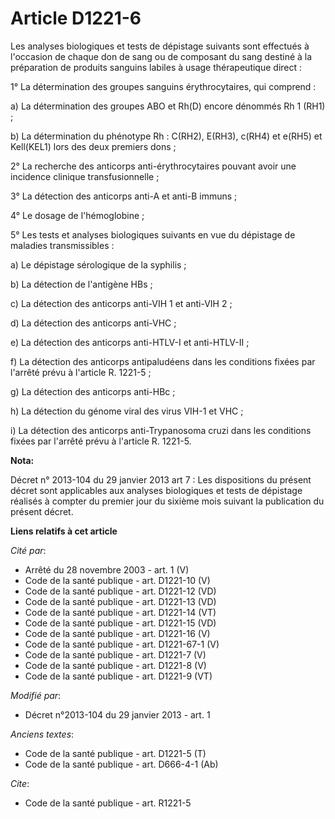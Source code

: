 # Article D1221-6

Les analyses biologiques et tests de dépistage suivants sont effectués à l'occasion de chaque don  de sang ou de composant du
sang destiné à la préparation de produits sanguins labiles à usage thérapeutique direct                        : 

1° La détermination des groupes sanguins érythrocytaires, qui comprend : 

a) La détermination des groupes ABO et Rh(D) encore dénommés Rh 1 (RH1) ;

b) La détermination du phénotype Rh : C(RH2), E(RH3), c(RH4) et e(RH5) et Kell(KEL1) lors des deux premiers dons ;

2° La recherche des anticorps anti-érythrocytaires pouvant avoir une incidence clinique transfusionnelle ; 

3° La détection des anticorps anti-A et anti-B immuns ; 

4° Le dosage de l'hémoglobine ; 

5° Les tests et analyses biologiques suivants en vue du dépistage de maladies transmissibles : 

a) Le dépistage sérologique de la syphilis ; 

b) La détection de l'antigène HBs ; 

c) La détection des anticorps anti-VIH 1 et anti-VIH 2 ; 

d) La détection des anticorps anti-VHC ; 

e) La détection des anticorps anti-HTLV-I et anti-HTLV-II ; 

f) La détection des anticorps antipaludéens dans les conditions fixées par l'arrêté prévu à l'article R. 1221-5 ; 

g) La détection des anticorps anti-HBc ;

h) La détection du génome viral des virus VIH-1 et VHC ;

i) La détection des anticorps anti-Trypanosoma cruzi dans les conditions fixées par l'arrêté prévu à l'article R. 1221-5.

**Nota:**

Décret n° 2013-104 du 29 janvier 2013 art 7 : Les dispositions du présent décret sont applicables aux analyses biologiques et
tests de dépistage réalisés à compter du premier jour du sixième mois suivant la publication du présent décret.

**Liens relatifs à cet article**

_Cité par_:

  - Arrêté du 28 novembre 2003 - art. 1 (V)
  - Code de la santé publique - art. D1221-10 (V)
  - Code de la santé publique - art. D1221-12 (VD)
  - Code de la santé publique - art. D1221-13 (VD)
  - Code de la santé publique - art. D1221-14 (VT)
  - Code de la santé publique - art. D1221-15 (VD)
  - Code de la santé publique - art. D1221-16 (V)
  - Code de la santé publique - art. D1221-67-1 (V)
  - Code de la santé publique - art. D1221-7 (V)
  - Code de la santé publique - art. D1221-8 (V)
  - Code de la santé publique - art. D1221-9 (VT)

_Modifié par_:

  - Décret n°2013-104 du 29 janvier 2013 - art. 1

_Anciens textes_:

  - Code de la santé publique - art. D1221-5 (T)
  - Code de la santé publique - art. D666-4-1 (Ab)

_Cite_:

  - Code de la santé publique - art. R1221-5
